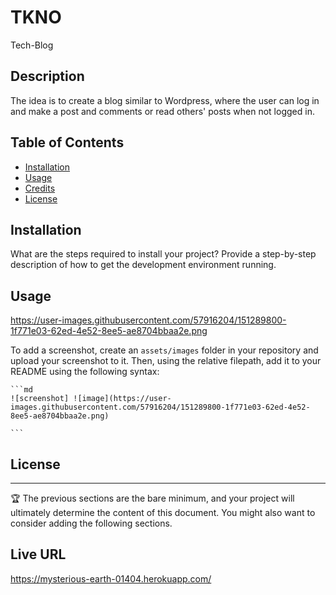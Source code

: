 # TKNO

Tech-Blog

## Description

The idea is to create a blog similar to Wordpress, where the user can log in and make a post
and comments or read others' posts when not logged in.  

## Table of Contents 



- [Installation](#installation)
- [Usage](#usage)
- [Credits](#credits)
- [License](#license)


## Installation

What are the steps required to install your project? Provide a step-by-step description of how to get the development environment running.

## Usage
https://user-images.githubusercontent.com/57916204/151289800-1f771e03-62ed-4e52-8ee5-ae8704bbaa2e.png



To add a screenshot, create an `assets/images` folder in your repository and upload your screenshot to it. Then, using the relative filepath, add it to your README using the following syntax:

    ```md
    ![screenshot] ![image](https://user-images.githubusercontent.com/57916204/151289800-1f771e03-62ed-4e52-8ee5-ae8704bbaa2e.png)

    ```



## License



---

🏆 The previous sections are the bare minimum, and your project will ultimately determine the content of this document. You might also want to consider adding the following sections.


## Live URL

https://mysterious-earth-01404.herokuapp.com/
